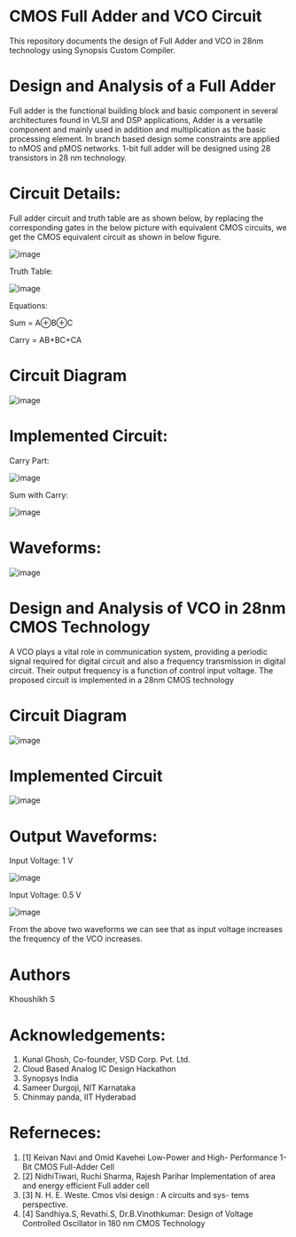 # CMOS Full Adder and VCO Circuit
This repository documents the  design of Full Adder and VCO in 28nm technology using Synopsis Custom Compiler.

# Design and Analysis of a Full Adder

Full adder is the functional building block and basic component in several architectures found in VLSI and DSP applications, Adder is a versatile component and mainly used in addition and multiplication as the basic processing element. In branch based design some constraints are applied to nMOS and pMOS networks.
1-bit full adder will be designed using 28 transistors in 28 nm technology.

# Circuit Details:
Full adder circuit and truth table are as shown below, by replacing the corresponding gates in the below picture with equivalent CMOS circuits, we get the CMOS equivalent circuit as shown in below figure.

![image](https://user-images.githubusercontent.com/40283371/156193114-80c695d6-1ba1-4306-b961-01ce7f67aec3.png)

Truth Table:

![image](https://user-images.githubusercontent.com/40283371/156193498-d14a8ccb-3433-4e8a-8cc7-1fd256caeb73.png)

Equations:

Sum = A⊕B⊕C

Carry = AB+BC+CA

# Circuit Diagram

![image](https://user-images.githubusercontent.com/40283371/156193792-40d8670a-aabd-4723-bb2d-cb476b75ff26.png)


# Implemented Circuit:

Carry Part:

![image](https://user-images.githubusercontent.com/40283371/156193918-7a064888-fb47-4ea8-8880-e6eda79ea84a.png)

Sum with Carry:

![image](https://user-images.githubusercontent.com/40283371/156194017-cffbb3e3-f6ef-4896-984b-caa1398bea28.png)


# Waveforms: 

![image](https://user-images.githubusercontent.com/40283371/156194107-4e4365a0-f6ec-4f82-842c-13f525991c6c.png)





# Design and Analysis of VCO in 28nm CMOS Technology

A VCO plays a vital role in communication system, providing a periodic signal required for digital circuit and also a frequency transmission in digital circuit. Their output frequency is a function of control input voltage.
The proposed circuit is implemented in a 28nm CMOS
technology


# Circuit Diagram

![image](https://user-images.githubusercontent.com/40283371/156200218-093bc9a1-9878-4d47-a67a-dbd391adad4e.png)


# Implemented Circuit

![image](https://user-images.githubusercontent.com/40283371/156201120-be1873b2-b4bf-4033-b7a4-deed513edd21.png)



# Output Waveforms: 

Input Voltage:  1 V

![image](https://user-images.githubusercontent.com/40283371/156200434-fd54d9a2-bbf3-4caf-b912-141a4ae67386.png)


Input Voltage:  0.5 V

![image](https://user-images.githubusercontent.com/40283371/156200519-4ecfc9a6-bfd0-4f7e-8162-9384a1510df5.png)

From the above two waveforms we can see that as input voltage increases the frequency of the VCO increases.


# Authors 
Khoushikh S

# Acknowledgements:

1. Kunal Ghosh, Co-founder, VSD Corp. Pvt. Ltd.
2. Cloud Based Analog IC Design Hackathon
3. Synopsys India
4. Sameer Durgoji, NIT Karnataka
5. Chinmay panda, IIT Hyderabad

# Referneces:

1. [1] Keivan Navi and Omid Kavehei Low-Power  and High-        Performance 1-Bit CMOS Full-Adder Cell
2. [2] NidhiTiwari, Ruchi Sharma, Rajesh Parihar Implementation of area and energy efficient Full adder cell
3. [3] N. H. E. Weste. Cmos vlsi design : A circuits and sys- tems perspective. 
4. [4] Sandhiya.S, Revathi.S, Dr.B.Vinothkumar: Design of Voltage Controlled Oscillator in 180 nm CMOS Technology
      






